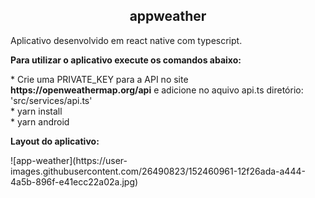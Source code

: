 <h2 align="center">
  appweather
</h2>
<p align="left">
<a>Aplicativo desenvolvido em react native com typescript.</a></br>
 
 
 **<a>Para utilizar o aplicativo execute os comandos abaixo:</a>**
</p>
<p align="left" >
  * <a>Crie uma PRIVATE_KEY para a API no site <strong>https://openweathermap.org/api</strong> e adicione no aquivo api.ts diretório: 'src/services/api.ts'</br>
  * <a>yarn install</a></br>
  * <a>yarn android</a>
</p>
<p>
 <a><strong>Layout do aplicativo:</strong></a>
</p>
![app-weather](https://user-images.githubusercontent.com/26490823/152460961-12f26ada-a444-4a5b-896f-e41ecc22a02a.jpg)
